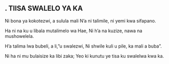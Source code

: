 ## . TIISA SWALELO YA KA

Ni bona ya kokotezwi, a sulula mali
N’a ni talimile, ni yemi kwa sifapano.


Ha ni na ku u libala mutalimelo wa Hae,
Ni h’a na kuzize, nawa na mushowelela.


H’a talima lwa bubeli, a li,”u swalezwi,
Ni shwile kuli u pile, ka mali a buba”.


Ni ha ni mu bulaisize ka libi zaka;
Yeo ki kunutu ye tisa ku swalelwa kwa ka.


